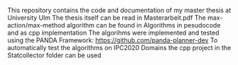 This repository contains the code and documentation of my master thesis at University Ulm
The thesis itself can be read in Masterarbeit.pdf
The max-action/max-method algorithm can be found in Algorithms in pesudocode and as cpp implementation
The algorihms were implemented and tested using the PANDA Framework:
https://github.com/panda-planner-dev
To automatically test the algorithms on IPC2020 Domains the cpp project in the Statcollector folder can be used
